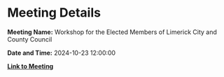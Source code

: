 # Meeting Details

**Meeting Name:** Workshop for the Elected Members of Limerick City and County Council

**Date and Time:** 2024-10-23 12:00:00

**[Link to Meeting](https://www.limerick.ie/council/whats-on/workshop-for-the-elected-members-of-limerick-city-and-county-council)**
